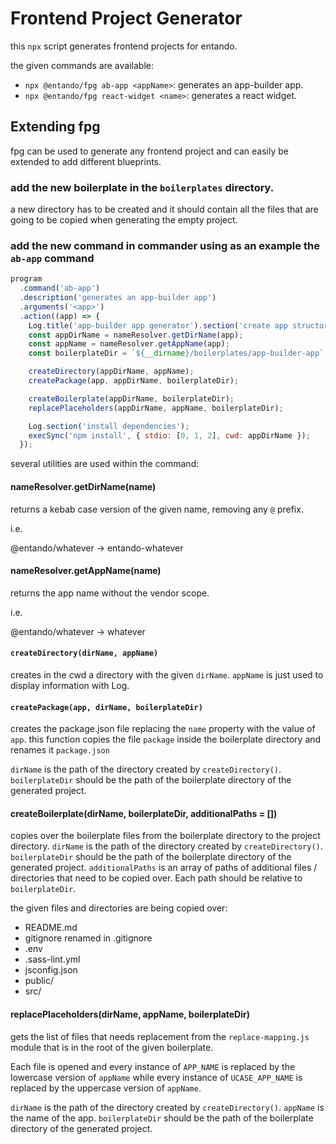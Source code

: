 # Frontend Project Generator

this `npx` script generates frontend projects for entando.

the given commands are available:

- `npx @entando/fpg ab-app <appName>`: generates an app-builder app.
- `npx @entando/fpg react-widget <name>`: generates a react widget.

## Extending fpg

fpg can be used to generate any frontend project and can easily be extended to add different blueprints.

### add the new boilerplate in the `boilerplates` directory.

a new directory has to be created and it should contain all the files that are going to be copied when generating the empty project.

### add the new command in commander using as an example the `ab-app` command

```js
program
  .command('ab-app')
  .description('generates an app-builder app')
  .arguments('<app>')
  .action((app) => {
    Log.title('app-builder app generator').section('create app structure');
    const appDirName = nameResolver.getDirName(app);
    const appName = nameResolver.getAppName(app);
    const boilerplateDir = `${__dirname}/boilerplates/app-builder-app`;

    createDirectory(appDirName, appName);
    createPackage(app, appDirName, boilerplateDir);

    createBoilerplate(appDirName, boilerplateDir);
    replacePlaceholders(appDirName, appName, boilerplateDir);

    Log.section('install dependencies');
    execSync('npm install', { stdio: [0, 1, 2], cwd: appDirName });
  });
```

several utilities are used within the command:

#### nameResolver.getDirName(name)

returns a kebab case version of the given name, removing any `@` prefix.

i.e.

@entando/whatever -> entando-whatever

#### nameResolver.getAppName(name)

returns the app name without the vendor scope.

i.e.

@entando/whatever -> whatever

#### `createDirectory(dirName, appName)`

creates in the cwd a directory with the given `dirName`.
`appName` is just used to display information with Log.

#### `createPackage(app, dirName, boilerplateDir)`

creates the package.json file replacing the `name` property with the value of `app`.
this function copies the file `package` inside the boilerplate directory and renames it `package.json`

`dirName` is the path of the directory created by `createDirectory()`.
`boilerplateDir` should be the path of the boilerplate directory of the generated project.

#### createBoilerplate(dirName, boilerplateDir, additionalPaths = [])

copies over the boilerplate files from the boilerplate directory to the project directory.
`dirName` is the path of the directory created by `createDirectory()`.
`boilerplateDir` should be the path of the boilerplate directory of the generated project.
`additionalPaths` is an array of paths of additional files / directories that need to be copied over. Each path should be relative to `boilerplateDir`.

the given files and directories are being copied over:

- README.md
- gitignore renamed in .gitignore
- .env
- .sass-lint.yml
- jsconfig.json
- public/
- src/

#### replacePlaceholders(dirName, appName, boilerplateDir)

gets the list of files that needs replacement from the `replace-mapping.js` module that is in the root of the given boilerplate.

Each file is opened and every instance of `APP_NAME` is replaced by the lowercase version of `appName` while every instance of `UCASE_APP_NAME` is replaced by the uppercase version of `appName`.

`dirName` is the path of the directory created by `createDirectory()`.
`appName` is the name of the app.
`boilerplateDir` should be the path of the boilerplate directory of the generated project.
